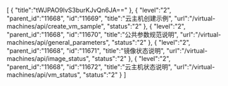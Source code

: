 [
	{
		"title":"tWJPAO9lvS3burKJvQn6JA=="
	},
	{
		"level":"2",
		"parent_id":"11668",
		"id":"11669",
		"title":"云主机创建示例",
		"url":"/virtual-machines/api/create_vm_sample",
		"status":"2"
	},
	{
		"level":"2",
		"parent_id":"11668",
		"id":"11670",
		"title":"公共参数规范说明",
		"url":"/virtual-machines/api/general_parameters",
		"status":"2"
	},
	{
		"level":"2",
		"parent_id":"11668",
		"id":"11671",
		"title":"镜像状态说明",
		"url":"/virtual-machines/api/image_status",
		"status":"2"
	},
	{
		"level":"2",
		"parent_id":"11668",
		"id":"11672",
		"title":"云主机状态说明",
		"url":"/virtual-machines/api/vm_status",
		"status":"2"
	}
]
